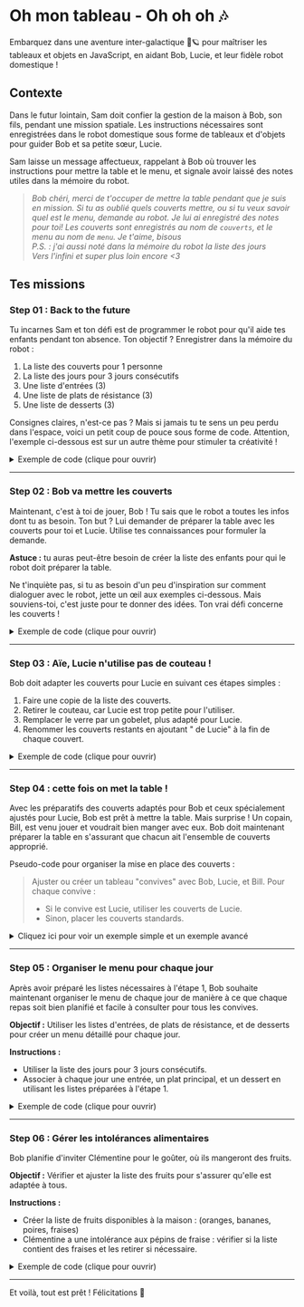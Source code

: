 # Oh mon tableau - Oh oh oh 🎶

Embarquez dans une aventure inter-galactique 🚀🪐 pour maîtriser les tableaux et objets en JavaScript, en aidant Bob, Lucie, et leur fidèle robot domestique !

## Contexte

Dans le futur lointain, Sam doit confier la gestion de la maison à Bob, son fils, pendant une mission spatiale. Les instructions nécessaires sont enregistrées dans le robot domestique sous forme de tableaux et d'objets pour guider Bob et sa petite sœur, Lucie.

Sam laisse un message affectueux, rappelant à Bob où trouver les instructions pour mettre la table et le menu, et signale avoir laissé des notes utiles dans la mémoire du robot.

>*Bob chéri, 
> merci de t'occuper de mettre la table pendant que je suis en mission. Si tu as oublié quels couverts mettre, ou si tu veux savoir quel est le menu, demande au robot.
Je lui ai enregistré des notes pour toi! Les couverts sont enregistrés
au nom de `couverts`, et le menu au nom de `menu`. 
Je t'aime, bisous  
>P.S. : j'ai aussi noté dans la mémoire du robot la liste des jours  
>Vers l'infini et super plus loin encore <3*

## Tes missions

### Step 01 : Back to the future

Tu incarnes Sam et ton défi est de programmer le robot pour qu'il aide tes enfants pendant ton absence. Ton objectif ? Enregistrer dans la mémoire du robot :

1. La liste des couverts pour 1 personne
2. La liste des jours pour 3 jours consécutifs
3. Une liste d'entrées (3)
4. Une liste de plats de résistance (3)
5. Une liste de desserts (3)

Consignes claires, n'est-ce pas ? Mais si jamais tu te sens un peu perdu dans l'espace, voici un petit coup de pouce sous forme de code. Attention, l'exemple ci-dessous est sur un autre thème pour stimuler ta créativité !

<details>
<summary>Exemple de code (clique pour ouvrir)</summary>

Imaginons que tu veuilles créer une liste de tâches pour une journée typique sur Terre. Voici comment tu pourrais procéder en JavaScript :

```javascript
// Liste des tâches pour une journée
const taches = ["Se réveiller", "Prendre un petit-déjeuner", "Aller au travail"];

// Affichage des tâches dans la console
console.log("Mes tâches pour la journée :");
taches.forEach(tache => console.log(tache));
```

Cet exemple montre comment créer et utiliser un tableau en JavaScript. Garde en tête cette logique pour créer tes listes dans le cadre de l'atelier !

</details>

---

### Step 02 : Bob va mettre les couverts

Maintenant, c'est à toi de jouer, Bob ! Tu sais que le robot a toutes les infos dont tu as besoin. Ton but ? Lui demander de préparer la table avec les couverts pour toi et Lucie. Utilise tes connaissances pour formuler la demande. 

**Astuce :** tu auras peut-être besoin de créer la liste des enfants pour qui le robot doit préparer la table.

Ne t'inquiète pas, si tu as besoin d'un peu d'inspiration sur comment dialoguer avec le robot, jette un œil aux exemples ci-dessous. Mais souviens-toi, c'est juste pour te donner des idées. Ton vrai défi concerne les couverts !

<details>
<summary>Exemple de code (clique pour ouvrir)</summary>

Voici un exemple simple pour commencer :

```javascript
// Nom de ton animal de compagnie
const nomAnimal = "Pixel";

// Demande à l'assistant de te rappeler de nourrir ton animal
console.log(`Assistant, rappelle-moi de nourrir ${nomAnimal} ce soir.`);
```
Maintenant, imaginons que tu as deux animaux de compagnie et que tu souhaites que l'assistant te rappelle de les nourrir tous les deux :
```javascript
// Noms de tes animaux de compagnie
const animaux = ["Pixel", "Byte"];

// Boucle pour demander à l'assistant de rappeler de nourrir chaque animal
animaux.forEach(animal => {
  console.log(`Assistant, rappelle-moi de nourrir ${animal} ce soir.`);
});
```
Ce deuxième exemple illustre comment utiliser une boucle pour traiter plusieurs éléments, similaire à ce que tu pourrais faire pour préparer la table pour Bob et Lucie.

</details>

---

### Step 03 : Aïe, Lucie n'utilise pas de couteau !

Bob doit adapter les couverts pour Lucie en suivant ces étapes simples :

1. Faire une copie de la liste des couverts.
2. Retirer le couteau, car Lucie est trop petite pour l'utiliser.
3. Remplacer le verre par un gobelet, plus adapté pour Lucie.
4. Renommer les couverts restants en ajoutant " de Lucie" à la fin de chaque couvert.

<details>
<summary>Exemple de code (clique pour ouvrir)</summary>

Imaginons que nous ajustons le contenu d'une trousse pour Paul. Il a besoin de certaines fournitures pour l'école, mais nous devons les personnaliser et nous assurer qu'elles sont adaptées :

```javascript
// Liste originale des fournitures
let fournitures = ["crayon", "compas", "ciseaux", "gomme"];

// Faire une copie de la liste
let fournituresPaul = [...fournitures];

// Supprimer "ciseaux" car inappropriés pour Paul
let indexCiseaux = fournituresPaul.indexOf("ciseaux");
if (indexCiseaux !== -1) {
    fournituresPaul.splice(indexCiseaux, 1);
}

// Paul a besoin d'un taille-crayon
fournituresPaul.push("taille-crayon");

// Personnaliser chaque fourniture pour Paul avec forEach
fournituresPaul.forEach((fourniture, index, leTableau) => {
    leTableau[index] = fourniture + " de Paul";
});

console.log(fournituresPaul);
```

L'opération `indexCiseaux !== -1` est utilisée pour vérifier si l'élément "ciseaux" existe dans le tableau. Si `indexOf` renvoie `-1`, cela signifie que l'élément n'est pas dans le tableau. Sinon, l'élément est présent, et nous pouvons procéder à sa suppression avec `splice`. 

L'utilisation de `forEach` nous permet de parcourir chaque élément du tableau `fournituresPaul` et de le personnaliser en ajoutant " de Paul" à la fin de chaque nom. Cette méthode applique une action sur chaque élément du tableau, ce qui est idéal pour le renommage et la personnalisation.

</details>

---

### Step 04 : cette fois on met la table !

Avec les préparatifs des couverts adaptés pour Bob et ceux spécialement ajustés pour Lucie, Bob est prêt à mettre la table. Mais surprise ! Un copain, Bill, est venu jouer et voudrait bien manger avec eux. Bob doit maintenant préparer la table en s'assurant que chacun ait l'ensemble de couverts approprié.

Pseudo-code pour organiser la mise en place des couverts :

> Ajuster ou créer un tableau "convives" avec Bob, Lucie, et Bill.
> Pour chaque convive :
> - Si le convive est Lucie, utiliser les couverts de Lucie.
> - Sinon, placer les couverts standards.

<details>
<summary>Cliquez ici pour voir un exemple simple et un exemple avancé</summary>

Voici d'abord un exemple simple qui illustre comment différencier les actions basées sur les caractéristiques spécifiques des éléments d'un tableau :

```javascript
let animals = ["🐈", "🐟"];
const environment = ["air", "tree"];
const fishEnvironment = ["water", "plants"];

// Un nouvel animal arrive dans la famille
animals.push("🐈‍⬛");

// Pour chaque animal, il faut le bon environnement :
animals.forEach(animal => {
  if (animal === "🐟") {
    console.log(`Pour ${animal}, l'environnement nécessaire est : ${fishEnvironment.join(", ")}`);
  } else {
    console.log(`Pour ${animal}, l'environnement nécessaire est : ${environment.join(", ")}`);
  }
});
```

Maintenant, voici une version plus avancée qui utilise un objet pour associer chaque animal à son environnement spécifique. Cette méthode permet un accès direct à l'environnement de chaque animal via une clé :

```javascript
let animals = ["🐈", "🐟"];
const environment = ["air", "tree"];
const fishEnvironment = ["water", "plants"];
let home = {};

// Un nouvel animal arrive dans la famille
animals.push("🐈‍⬛");

// Associer chaque animal à son environnement dans l'objet home
animals.forEach(animal => {
  if (animal === "🐟") {
    // Associer le poisson à son environnement spécifique
    home[animal] = fishEnvironment;
  } else {
    // Associer les autres animaux à l'environnement par défaut
    home[animal] = environment;
  }
});

// Affichage de l'environnement pour le poisson
console.log(`L'environnement pour 🐟 est : ${home["🐟"].join(", ")}`);
```

Dans la version avancée, l'utilisation de l'objet `home` permet une gestion plus structurée et flexible des données, offrant une manière claire et directe de relier chaque animal à son environnement.

</details>

---

### Step 05 : Organiser le menu pour chaque jour

Après avoir préparé les listes nécessaires à l'étape 1, Bob souhaite maintenant organiser le menu de chaque jour de manière à ce que chaque repas soit bien planifié et facile à consulter pour tous les convives.

**Objectif :** Utiliser les listes d'entrées, de plats de résistance, et de desserts pour créer un menu détaillé pour chaque jour.

**Instructions :**

- Utiliser la liste des jours pour 3 jours consécutifs.
- Associer à chaque jour une entrée, un plat principal, et un dessert en utilisant les listes préparées à l'étape 1.

<details>
<summary>Exemple de code (clique pour ouvrir)</summary>

Imaginons un planning d'activités pour un camp de vacances, où chaque jour doit proposer une activité différente pour les enfants. Voici comment vous pourriez structurer cela en code, en utilisant des listes similaires à celles que vous avez créées pour les repas :

```javascript
// Listes des jours et des activités
let jours = ["Lundi", "Mardi", "Mercredi"];
let activitesMatin = ["Tir à l'arc", "Natation", "Randonnée"];
let activitesApresMidi = ["Escalade", "Canoe", "VTT"];
let activitesSoir = ["Feu de camp", "Observation des étoiles", "Jeux de société"];

// Création d'un planning pour chaque jour
let planningActivites = {};

jours.forEach((jour, index) => {
  planningActivites[jour] = {
    matin: activitesMatin[index],
    apresMidi: activitesApresMidi[index],
    soir: activitesSoir[index]
  };
});

// Affichage du planning des activités
console.log("Planning des activités du camp :");
for (let jour in planningActivites) {
  let activites = planningActivites[jour];
  console.log(`${jour} : Matin - ${activites.matin}, Après-midi - ${activites.apresMidi}, Soir - ${activites.soir}`);
}
```
Cette structure montre comment organiser et accéder à des informations structurées pour faciliter la planification et la communication, similaire à la préparation d'un menu quotidien pour le dîner.

</details>

---

### Step 06 : Gérer les intolérances alimentaires

Bob planifie d'inviter Clémentine pour le goûter, où ils mangeront des fruits.

**Objectif :** Vérifier et ajuster la liste des fruits pour s'assurer qu'elle est adaptée à tous.

**Instructions :**

- Créer la liste de fruits disponibles à la maison : (oranges, bananes, poires, fraises)
- Clémentine a une intolérance aux pépins de fraise : vérifier si la liste contient des fraises et les retirer si nécessaire.

<details>
<summary>Exemple de code (clique pour ouvrir)</summary>

Imaginons une playlist pour une soirée. Un de vos amis n'apprécie pas le genre "pop". Voici comment vous pourriez ajuster votre playlist pour s'assurer que tout le monde passe un bon moment :

```javascript
// Liste initiale de chansons pour la soirée
let playlist = [
  { titre: "Chanson 1", genre: "rock" },
  { titre: "Chanson 2", genre: "pop" },
  { titre: "Chanson 3", genre: "electro" },
  { titre: "Chanson 4", genre: "rock" }
];

// Genre de musique à éviter
let genreAEviter = "pop";

// Filtrer la playlist pour exclure les chansons d'un certain genre
let playlistAdaptee = playlist.filter(chanson => chanson.genre !== genreAEviter);

// Afficher la playlist adaptée
console.log("Playlist adaptée pour la soirée :");
playlistAdaptee.forEach(chanson => console.log(chanson.titre));
```

Cet exemple illustre comment filtrer une collection basée sur des préférences ou restrictions spécifiques, de manière similaire à l'ajustement d'une liste de fruits en prenant en compte les intolérances alimentaires.

</details>

---

Et voilà, tout est prêt ! Félicitations 🤩
